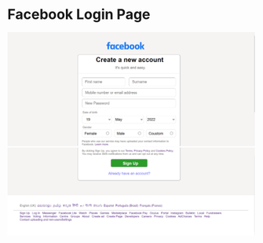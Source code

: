 # Facebook Login Page

![alt text](https://github.com/Imad-Ibrahim-K/Facebook-login-page/blob/master/image/facebook1.png)
![alt text](https://github.com/Imad-Ibrahim-K/Facebook-login-page/blob/master/image/facebook2.png)
